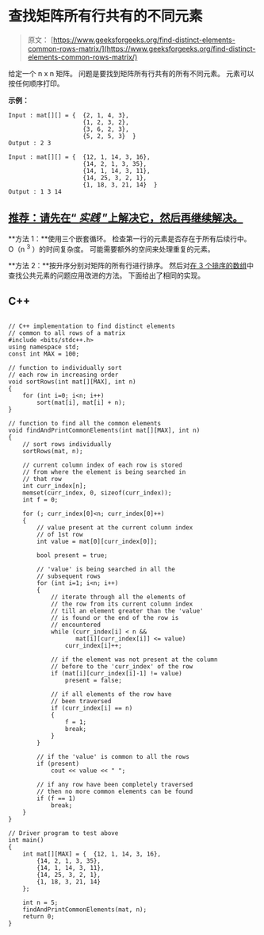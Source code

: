 # 查找矩阵所有行共有的不同元素

> 原文： [https://www.geeksforgeeks.org/find-distinct-elements-common-rows-matrix/](https://www.geeksforgeeks.org/find-distinct-elements-common-rows-matrix/)

给定一个 n x n 矩阵。 问题是要找到矩阵所有行共有的所有不同元素。 元素可以按任何顺序打印。

**示例：**

```
Input : mat[][] = {  {2, 1, 4, 3},
                     {1, 2, 3, 2},  
                     {3, 6, 2, 3},  
                     {5, 2, 5, 3}  }
Output : 2 3

Input : mat[][] = {  {12, 1, 14, 3, 16},
                     {14, 2, 1, 3, 35},  
                     {14, 1, 14, 3, 11},  
                     {14, 25, 3, 2, 1},
                     {1, 18, 3, 21, 14}  }
Output : 1 3 14

```

## [推荐：请先在“ ***<u>实践</u>*** ”上解决它，然后再继续解决。](https://practice.geeksforgeeks.org/problems/find-distinct-elements/0)

**方法 1：**使用三个嵌套循环。 检查第一行的元素是否存在于所有后续行中。 O（n <sup>3</sup> ）的时间复杂度。 可能需要额外的空间来处理重复的元素。

**方法 2：**按升序分别对矩阵的所有行进行排序。 然后对[在 3 个排序的数组](https://www.geeksforgeeks.org/find-common-elements-three-sorted-arrays/)中查找公共元素的问题应用改进的方法。 下面给出了相同的实现。

## C++ 

```

// C++ implementation to find distinct elements 
// common to all rows of a matrix 
#include <bits/stdc++.h> 
using namespace std; 
const int MAX = 100; 

// function to individually sort 
// each row in increasing order 
void sortRows(int mat[][MAX], int n) 
{ 
    for (int i=0; i<n; i++) 
        sort(mat[i], mat[i] + n); 
} 

// function to find all the common elements 
void findAndPrintCommonElements(int mat[][MAX], int n) 
{ 
    // sort rows individually 
    sortRows(mat, n); 

    // current column index of each row is stored 
    // from where the element is being searched in 
    // that row 
    int curr_index[n]; 
    memset(curr_index, 0, sizeof(curr_index)); 
    int f = 0; 

    for (; curr_index[0]<n; curr_index[0]++) 
    { 
        // value present at the current column index 
        // of 1st row 
        int value = mat[0][curr_index[0]]; 

        bool present = true; 

        // 'value' is being searched in all the 
        // subsequent rows 
        for (int i=1; i<n; i++) 
        { 
            // iterate through all the elements of 
            // the row from its current column index 
            // till an element greater than the 'value' 
            // is found or the end of the row is 
            // encountered 
            while (curr_index[i] < n && 
                   mat[i][curr_index[i]] <= value) 
                curr_index[i]++; 

            // if the element was not present at the column 
            // before to the 'curr_index' of the row 
            if (mat[i][curr_index[i]-1] != value) 
                present = false; 

            // if all elements of the row have 
            // been traversed 
            if (curr_index[i] == n) 
            { 
                f = 1; 
                break; 
            } 
        } 

        // if the 'value' is common to all the rows 
        if (present) 
            cout << value << " "; 

        // if any row have been completely traversed 
        // then no more common elements can be found 
        if (f == 1) 
            break; 
    } 
} 

// Driver program to test above 
int main() 
{ 
    int mat[][MAX] = {  {12, 1, 14, 3, 16}, 
        {14, 2, 1, 3, 35}, 
        {14, 1, 14, 3, 11}, 
        {14, 25, 3, 2, 1}, 
        {1, 18, 3, 21, 14} 
    }; 

    int n = 5; 
    findAndPrintCommonElements(mat, n); 
    return 0; 
} 

```
